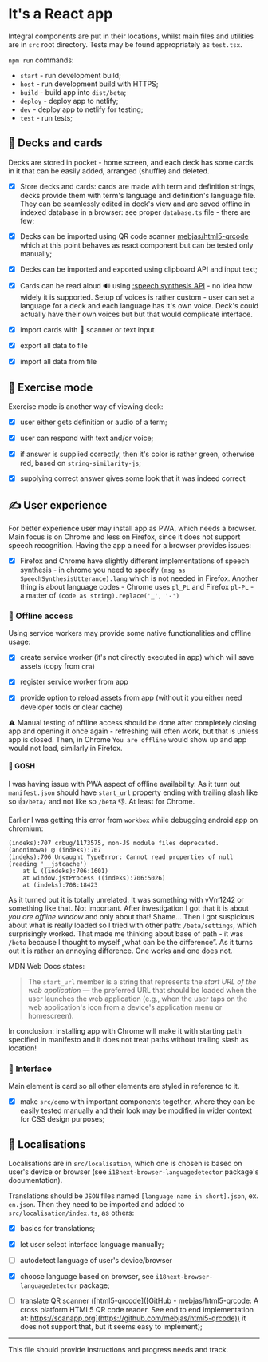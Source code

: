 # It's a React app

Integral components are put in their locations, whilst main files and utilities are in `src` root directory. Tests may be found appropriately as `test.tsx`.

`npm run` commands:

- `start` - run development build;
- `host` - run development build with HTTPS;
- `build` - build app into `dist/beta`;
- `deploy` - deploy app to netlify;
- `dev` - deploy app to netlify for testing;
- `test` - run tests;

## :flower_playing_cards: Decks and cards

Decks are stored in pocket - home screen, and each deck has some cards in it that can be easily added, arranged (shuffle) and deleted.

- [x] Store decks and cards: cards are made with term and definition strings, decks provide them with term's language and definition's language file. They can be seamlessly edited in deck's view and are saved offline in indexed database in a browser: see proper `database.ts` file - there are few;

- [x] Decks can be imported using QR code scanner [mebjas/html5-qrcode](https://github.com/mebjas/html5-qrcode) which at this point behaves as react component but can be tested only manually;

- [x] Decks can be imported and exported using clipboard API and input text;

- [x] Cards can be read aloud :loud_sound: using [:speech synthesis API](https://developer.mozilla.org/en-US/docs/Web/API/SpeechSynthesis) - no idea how widely it is supported. Setup of voices is rather custom - user can set a language for a deck and each language has it's own voice. Deck's could actually have their own voices but but that would complicate interface.

- [x] import cards with :iphone: scanner or text input

- [x] export all data to file

- [x] import all data from file

## :brain: Exercise mode

Exercise mode is another way of viewing deck:

- [x] user either gets definition or audio of a term;

- [x] user can respond with text and/or voice;

- [x] if answer is supplied correctly, then it's color is rather green, otherwise red, based on `string-similarity-js`;

- [x] supplying correct answer gives some look that it was indeed correct

## :writing_hand: User experience

For better experience user may install app as PWA, which needs a browser. Main focus is on Chrome and less on Firefox, since it does not support speech recognition. Having the app a need for a browser provides issues:

- [x] Firefox and Chrome have slightly different implementations of speech synthesis - in chrome you need to specify `(msg as SpeechSynthesisUtterance).lang` which is not needed in Firefox. Another thing is about language codes - Chrome uses `pl_PL` and Firefox `pl-PL` - a matter of `(code as string).replace('_', '-')`

### :evergreen_tree: Offline access

Using service workers may provide some native functionalities and offline usage:

- [x] create service worker (it's not directly executed in app) which will save assets (copy from `cra`)

- [x] register service worker from app

- [x] provide option to reload assets from app (without it you either need developer tools or clear cache)

:warning: Manual testing of offline access should be done after completely closing app and opening it once again - refreshing will often work, but that is unless app is closed. Then, in Chrome `You are offline` would show up and app would not load, similarly in Firefox.   

#### :woozy_face: GOSH

I was having issue with PWA aspect of offline availability. As it turn out `manifest.json` should have `start_url` property ending with trailing slash like so :+1:`/beta/` and not like so `/beta` :-1:. At least for Chrome.

Earlier I was getting this error from `workbox` while debugging android app on chromium:

```
(indeks):707 crbug/1173575, non-JS module files deprecated.
(anonimowa) @ (indeks):707
(indeks):706 Uncaught TypeError: Cannot read properties of null (reading '__jstcache')
    at L ((indeks):706:1601)
    at window.jstProcess ((indeks):706:5026)
    at (indeks):708:18423
```

As it turned out it is totally unrelated. It was something with vVm1242 or something like that. Not important. After investigation I got that it is about *you are offline window* and only about that! Shame... Then I got suspicious about what is really loaded so I tried with other path: `/beta/settings`, which surprisingly worked. That made me thinking about base of path - it was `/beta` because I thought to myself „what can be the difference”. As it turns out it is rather an annoying difference. One works and one does not.

MDN Web Docs states:

> The `start_url` member is a string that represents the *start URL of the web application* — the preferred URL that should be loaded when the user launches the web application (e.g., when the user taps on the web application's icon from a device's application menu or homescreen).

In conclusion: installing app with Chrome will make it with starting path specified in manifesto and it does not treat paths without trailing slash as location!

### :art: Interface

Main element is card so all other elements are styled in reference to it.

- [x] make `src/demo` with important components together, where they can be easily tested manually and their look may be modified in wider context for CSS design purposes;

## :flags: Localisations

Localisations are in `src/localisation`, which one is chosen is based on user's device or browser (see `i18next-browser-languagedetector` package's documentation).

Translations should be `JSON` files named `[language name in short].json`, ex. `en.json`. Then they need to be imported and added to `src/localisation/index.ts`, as others:

- [x] basics for translations;

- [x] let user select interface language manually;

- [ ] autodetect language of user's device/browser

- [x] choose language based on browser, see `i18next-browser-languagedetector` package;

- [ ] translate QR scanner ([html5-qrcode]([GitHub - mebjas/html5-qrcode: A cross platform HTML5 QR code reader. See end to end implementation at: https://scanapp.org](https://github.com/mebjas/html5-qrcode)) it does not support that, but it seems easy to implement);

---

This file should provide instructions and progress needs and track.
